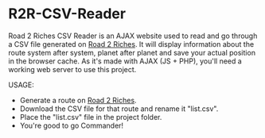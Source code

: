 # R2R-CSV-Reader

Road 2 Riches CSV Reader is an AJAX website used to read and go through a CSV file generated on [Road 2 Riches](https://spansh.co.uk/riches/).
It will display information about the route system after system, planet after planet and save your actual position in the browser cache.
As it's made with AJAX (JS + PHP), you'll need a working web server to use this project.

USAGE:
- Generate a route on [Road 2 Riches](https://spansh.co.uk/riches/).
- Download the CSV file for that route and rename it "list.csv".
- Place the "list.csv" file in the project folder.
- You're good to go Commander!
